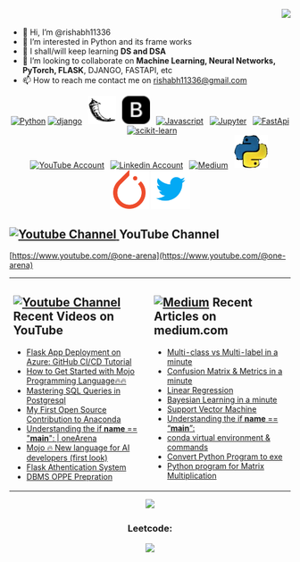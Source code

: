 <p align="right">
<img src="https://komarev.com/ghpvc/?username=rishabh11336&color=0052f7&label=PROFILE+VIEWS"/>
</p>

- 👋 Hi, I’m @rishabh11336
- 👀 I’m interested in Python and its frame works
- 🌱 I shall/will keep learning **DS and DSA**
- 💞️ I’m looking to collaborate on **Machine Learning, Neural Networks, PyTorch, FLASK**, DJANGO, FASTAPI, etc
- 📫 How to reach me contact me on rishabh11336@gmail.com

<div align=center>
<a href="https://www.python.org/"><img src="https://s3.dualstack.us-east-2.amazonaws.com/pythondotorg-assets/media/files/python-logo-only.svg" title="Python" alt="Python" width="50"/></a> 
<a href="https://www.djangoproject.com/"><img src="https://static.djangoproject.com/img/logos/django-logo-positive.svg" alt="django" width="120"/></a> 
&ensp;<a href="https://flask.palletsprojects.com/en/2.3.x/"><img src="flask-svgrepo-com.svg" title="Flask" alt="Flask" width="50"/></a> 
&ensp;<a href="https://getbootstrap.com/"><img src="bootstrap-fill.svg" title="Bootstrap" alt="Bootstrap" width="50"/></a> 
&ensp;<a href="https://www.javascript.com/"><img src="https://cdn.cdnlogo.com/logos/j/69/javascript.svg" title="Javascript" alt="Javascript" width="40"/></a> 
&ensp;<a href="https://jupyter.org/"><img src="https://jupyter.org/assets/logos/rectanglelogo-greytext-orangebody-greymoons.svg" title="Jupyter" alt="Jupyter" width="180"/></a> 
&ensp;<a href="https://fastapi.tiangolo.com/"><img src="https://cdn.worldvectorlogo.com/logos/fastapi-1.svg" title="FastApi" alt="FastApi" width="50"/></a> 
&ensp;<a href="https://scikit-learn.org/stable/"><img src="https://scikit-learn.org/stable/_static/scikit-learn-logo-small.png" title="scikit-learn" alt="scikit-learn" width="120"/></a> <br>
&ensp;<a href="https://www.youtube.com/@one-arena"><img src="https://www.cdnlogo.com/logos/y/92/youtube.svg" title="YouTube" alt="YouTube Account" width="150"/></a>
&ensp;<a href="https://www.linkedin.com/in/rishabh11336/"><img src="https://cdn.worldvectorlogo.com/logos/linkedin-icon-2.svg" title="Linkedin" alt="Linkedin Account" width="60"/></a> 
&ensp;<a href="https://medium.com/@asusrishabh"><img src="https://cdn-static-1.medium.com/_/fp/icons/Medium-Avatar-500x500.svg" title="Medium" alt="Medium" width="60"/></a> 
&ensp;<a href="https://www.onearena.co.in/"><img src="Screenshot 2022-08-19 042754.png" title="oneArena" alt="oneArena" width="60"/></a>
&ensp;<a href="https://pytorch.org/"><img src="pytorch-icon.svg" title="Twitter" alt="twitter" width="70"/></a>
<a href="https://twitter.com/rishabh11336"><img src="icons8-twitter-240.svg" title="Twitter" alt="twitter" width="70"/></a>
</div>

## <a href="[https://www.youtube.com/@one-arena](https://www.youtube.com/@one-arena)"><img src="https://www.cdnlogo.com/logos/y/92/youtube.svg" title="YouTube ChannelDocker" alt="Youtube Channel" width="100"/> </a>   YouTube Channel

[https://www.youtube.com/@one-arena](https://www.youtube.com/@one-arena)
 


 
 <table><tr><td valign="top" width="50%">

## <a href="https://www.youtube.com/@one-arena"><img src="https://www.cdnlogo.com/logos/y/92/youtube.svg" title="YouTube ChannelDocker" alt="Youtube Channel" width="80"/> </a>   Recent Videos on YouTube      
 
<!-- YOUTUBE-VIDEOS-LIST:START -->
- [Flask App Deployment on Azure: GitHub CI/CD Tutorial](https://youtu.be/dXZMbF07hDE?si=1fBaWrX_sg9yNtYW)
- [How to Get Started with Mojo Programming Language🔥🔥](https://youtu.be/5y54FtbLMU8)
- [Mastering SQL Queries in Postgresql](https://youtu.be/_cBWseETBhw)
- [My First Open Source Contribution to Anaconda](https://youtu.be/y7VSdPXVC8o)
- [Understanding the if __name__ == "__main__": | oneArena](https://youtu.be/YjgWcqUVUuI)
- [Mojo 🔥 New language for AI developers (first look)](https://youtu.be/P4vL1HKIcKY)
- [Flask Athentication System](https://www.youtube.com/playlist?list=PLOWpNXd4d3vTlhmOJw0lsfawIXeyj8Sxb)
- [DBMS OPPE Prepration](https://www.youtube.com/playlist?list=PLOWpNXd4d3vQETIZYvCZxTdewFYCo5b47)
<!-- YOUTUBE-VIDEOS-LIST:END --> 
 
</td><td valign="top" width="50%">

## <a href="https://medium.com/@asusrishabh"><img src="https://cdn-static-1.medium.com/_/fp/icons/Medium-Avatar-500x500.svg" title="Medium" alt="Medium" width="25"/></a>   Recent Articles on medium.com     
 <!-- DEVTO-BLOG-LIST:START -->
- [Multi-class vs Multi-label in a minute](https://medium.com/@asusrishabh/multiclass-vs-multilabel-classification-in-a-minute-261b6e320061)
- [Confusion Matrix & Metrics in a minute](https://medium.com/@asusrishabh/confusion-matrix-metrics-in-a-minute-e1596872e90b)
- [Linear Regression](https://medium.com/@asusrishabh/linear-regression-in-a-minute-c298faf54238)
- [Bayesian Learning in a minute](https://medium.com/@asusrishabh/bayesian-learning-in-a-minute-c93189e8993e)
- [Support Vector Machine](https://medium.com/@asusrishabh/support-vector-machine-svm-736fb20b239b)
- [Understanding the if __name__ == “__main__”:](https://medium.com/@asusrishabh/understanding-the-if-name-main-15538fd9df66)
- [conda virtual environment & commands](https://medium.com/@asusrishabh/conda-virtual-environment-commands-9877b4730220)
- [Convert Python Program to exe](https://medium.com/@asusrishabh/convert-python-program-to-exe-c773345716df)
- [Python program for Matrix Multiplication](https://medium.com/@asusrishabh/python-program-for-matrix-multiplication-5c1de08bb105)
<!-- DEVTO-BLOG-LIST:END -->

</td></tr></table>

<!-- Github Statistics  -->
<div align="center">
    <img src="https://github-readme-stats.vercel.app/api?username=rishabh11336&hide_title=true&theme=highcontrast&icon_color=407BFF&show_icons=1&border=FFFFFF&title_color=407BFF" /><br />
    <h3>Leetcode: </h3>
    <img src="https://leetcode-stats-six.vercel.app/api?username=21f1002538" />
</div>


<!---
rishabh11336/rishabh11336 is a ✨ special ✨ repository because its `README.md` (this file) appears on your GitHub profile.
You can click the Preview link to take a look at your changes.
--->
